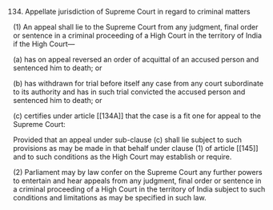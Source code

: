 134. Appellate jurisdiction of Supreme Court in regard to criminal matters

(1) An appeal shall lie to the Supreme Court from any judgment, final order or sentence in a criminal proceeding of a High Court in the territory of India if the High Court—

(a) has on appeal reversed an order of acquittal of an accused person and sentenced him to death; or

(b) has withdrawn for trial before itself any case from any court subordinate to its authority and has in such trial convicted the accused person and sentenced him to death; or

(c) certifies under article [[134A]] that the case is a fit one for appeal to the Supreme Court:

Provided that an appeal under sub-clause (c) shall lie subject to such provisions as may be made in that behalf under clause (1) of article [[145]] and to such conditions as the High Court may establish or require.

(2) Parliament may by law confer on the Supreme Court any further powers to entertain and hear appeals from any judgment, final order or sentence in a criminal proceeding of a High Court in the territory of India subject to such conditions and limitations as may be specified in such law.

